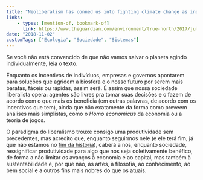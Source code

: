 ```yaml
---
title: "Neoliberalism has conned us into fighting climate change as individuals "
links:
    - types: [mention-of, bookmark-of]
      link: https://www.theguardian.com/environment/true-north/2017/jul/17/neoliberalism-has-conned-us-into-fighting-climate-change-as-individuals
date: "2018-11-02"
customTags: ["Ecologia", "Sociedade", "Sistemas"]
---
```


Se você não está convencido de que não vamos salvar o planeta agindo individualmente, leia o texto.

Enquanto os incentivos de indivíduos, empresas e governos apontarem para soluções que agridem a biosfera e o nosso futuro por serem mais baratas, fáceis ou rápidas, assim será. É assim que nossa sociedade liberalista opera: agentes são livres pra tomar suas decisões e o fazem de acordo com o que mais os beneficia (em outras palavras, de acordo com os incentivos que tem), ainda que não exatamente da forma como preveem análises mais simplistas, como o _Homo economicus_ da economia ou a teoria de jogos.

O paradigma do liberalismo trouxe consigo uma produtividade sem precedentes, mas acredito que, enquanto seguirmos nele (e ele terá fim, já que não estamos no [fim da história](https://en.wikipedia.org/wiki/End_of_history)), caberá a nós, enquanto sociedade, ressignificar produtividade para algo que nos seja coletivamente benéfico, de forma a não limitar os avanços à economia e ao capital, mas também à sustentabilidade e, por que não, às artes, à filosofia, ao conhecimento, ao bem social e a outros fins mais nobres do que os atuais.
